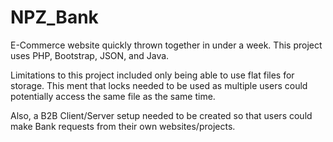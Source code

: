 # NPZ_Bank
E-Commerce website quickly thrown together in under a week. This project uses PHP, Bootstrap, JSON, and Java.

Limitations to this project included only being able to use flat files for storage. This ment that locks needed to be used
as multiple users could potentially access the same file as the same time.

Also, a B2B Client/Server setup needed to be created so that users could make Bank requests from their own websites/projects.
